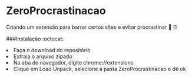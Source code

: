 # ZeroProcrastinacao
Criando um extensão para barrar certos sites e evitar procrastinar :racehorse: :alarm_clock:


###Instalação :octocat:

<li>    Faça o download do repositório
<li>    Extraia o arquivo zipado
<li>    Na aba do navegador, digite chrome://extensions
<li>    Clique em Load Unpack, selecione a pasta ZeroProcrastinacao e dê ok
